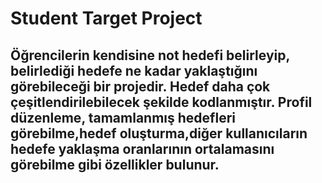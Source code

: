 # Student Target Project 
## Öğrencilerin kendisine not hedefi belirleyip, belirlediği hedefe ne kadar yaklaştığını görebileceği bir projedir. Hedef daha çok çeşitlendirilebilecek şekilde kodlanmıştır. Profil düzenleme, tamamlanmış hedefleri görebilme,hedef oluşturma,diğer kullanıcıların hedefe yaklaşma oranlarının ortalamasını görebilme gibi özellikler bulunur.
